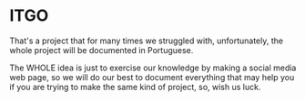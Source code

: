 # ITGO
That's a project that for many times we struggled with, unfortunately, the whole project will be documented in Portuguese.

The WHOLE idea is just to exercise our knowledge by making a social media web page, so we will do our best to document everything that may help you if you are trying to make the same kind of project, so, wish us luck.
